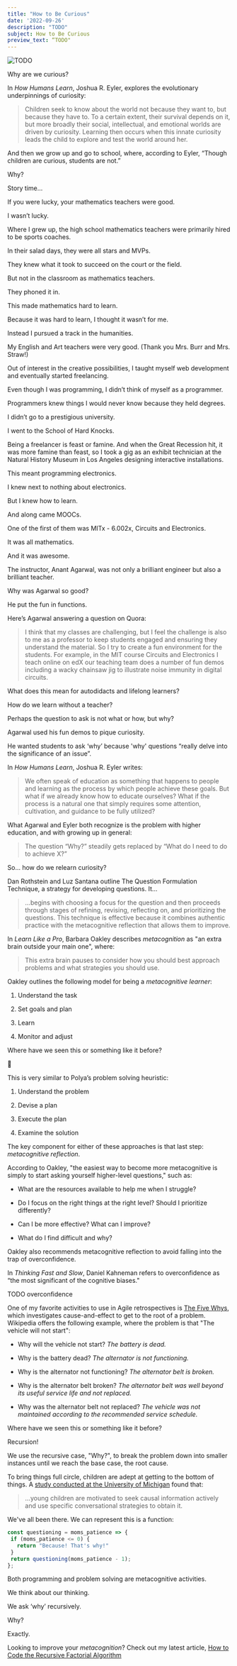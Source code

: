 ```yaml
---
title: "How to Be Curious" 
date: '2022-09-26'
description: "TODO" 
subject: How to Be Curious
preview_text: “TODO"
---
```


![TODO](./jarednielsen-TODO.png)

Why are we curious?

In _How Humans Learn_, Joshua R. Eyler, explores the evolutionary underpinnings of curiosity: 

> Children seek to know about the world not because they want to, but because they have to. To a certain extent, their survival depends on it, but more broadly their social, intellectual, and emotional worlds are driven by curiosity. Learning then occurs when this innate curiosity leads the child to explore and test the world around her. 

And then we grow up and go to school, where, according to Eyler, “Though children are curious, students are not.”

Why?

Story time...

If you were lucky, your mathematics teachers were good.

I wasn’t lucky. 

Where I grew up, the high school mathematics teachers were primarily hired to be sports coaches. 

In their salad days, they were all stars and MVPs. 

They knew what it took to succeed on the court or the field.

But not in the classroom as mathematics teachers.

They phoned it in. 

This made mathematics hard to learn.

Because it was hard to learn, I thought it wasn’t for me.

Instead I pursued a track in the humanities.

My English and Art teachers were very good. (Thank you Mrs. Burr and Mrs. Straw!)

Out of interest in the creative possibilities, I taught myself web development and eventually started freelancing.

Even though I was programming, I didn’t think of myself as a programmer.

Programmers knew things I would never know because they held degrees. 

I didn’t go to a prestigious university.

I went to the School of Hard Knocks.

Being a freelancer is feast or famine. And when the Great Recession hit, it was more famine than feast, so I took a gig as an exhibit technician at the Natural History Museum in Los Angeles designing interactive installations. 

This meant programming electronics.

I knew next to nothing about electronics.

But I knew how to learn.

And along came MOOCs.

One of the first of them was MITx - 6.002x, Circuits and Electronics.

It was all mathematics.

And it was awesome.

The instructor, Anant Agarwal, was not only a brilliant engineer but also a brilliant teacher. 

Why was Agarwal so good?

He put the fun in functions.

Here’s Agarwal answering a question on Quora:

> I think that my classes are challenging, but I feel the challenge is also to me as a professor to keep students engaged and ensuring they understand the material. So I try to create a fun environment for the students. For example, in the MIT course Circuits and Electronics I teach online on edX our teaching team does a number of fun demos including a wacky chainsaw jig to illustrate noise immunity in digital circuits. 

What does this mean for autodidacts and lifelong learners? 

How do we learn without a teacher? 

Perhaps the question to ask is not what or how, but why?

Agarwal used his fun demos to pique curiosity. 

He wanted students to ask ‘why’ because 'why' questions “really delve into the significance of an issue”.

In _How Humans Learn_, Joshua R. Eyler writes: 

> We often speak of education as something that happens to people and learning as the process by which people achieve these goals. But what if we already know how to educate ourselves? What if the process is a natural one that simply requires some attention, cultivation, and guidance to be fully utilized?

What Agarwal and Eyler both recognize is the problem with higher education, and with growing up in general: 

> The question “Why?” steadily gets replaced by “What do I need to do to achieve X?”

So... how do we relearn curiosity? 

Dan Rothstein and Luz Santana outline The Question Formulation Technique, a strategy for developing questions. It...

> ...begins with choosing a focus for the question and then proceeds through stages of refining, revising, reflecting on, and prioritizing the questions. This technique is effective because it combines authentic practice with the metacognitive reflection that allows them to improve. 

In _Learn Like a Pro_, Barbara Oakley describes _metacognition_ as "an extra brain outside your main one", where:

> This extra brain pauses to consider how you should best approach problems and what strategies you should use. 

Oakley outlines the following model for being a _metacognitive learner_:

1. Understand the task

2. Set goals and plan

3. Learn

4. Monitor and adjust

Where have we seen this or something like it before? 

🤔

This is very similar to Polya’s problem solving heuristic:

1. Understand the problem

2. Devise a plan

3. Execute the plan

4. Examine the solution

The key component for either of these approaches is that last step: _metacognitive reflection_. 

According to Oakley, "the easiest way to become more metacognitive is simply to start asking yourself higher-level questions," such as: 

* What are the resources available to help me when I struggle?

* Do I focus on the right things at the right level? Should I prioritize differently? 

* Can I be more effective? What can I improve? 

* What do I find difficult and why? 

Oakley also recommends metacognitive reflection to avoid falling into the trap of overconfidence. 

In _Thinking Fast and Slow_, Daniel Kahneman refers to overconfidence as “the most significant of the cognitive biases." 

TODO overconfidence


One of my favorite activities to use in Agile retrospectives is [The Five Whys](https://en.wikipedia.org/wiki/Five_whys), which investigates cause-and-effect to get to the root of a problem. Wikipedia offers the following example, where the problem is that "The vehicle will not start":

* Why will the vehicle not start? _The battery is dead._

* Why is the battery dead? _The alternator is not functioning._

* Why is the alternator not functioning? _The alternator belt is broken._

* Why is the alternator belt broken? _The alternator belt was well beyond its useful service life and not replaced._

* Why was the alternator belt not replaced? _The vehicle was not maintained according to the recommended service schedule._

Where have we seen this or something like it before? 

Recursion! 

We use the recursive case, "Why?", to break the problem down into smaller instances until we reach the base case, the root cause. 

To bring things full circle, children are adept at getting to the bottom of things. A [study conducted at the University of Michigan](https://www.ncbi.nlm.nih.gov/pmc/articles/PMC2784636/) found that:

> ...young children are motivated to seek causal information actively and use specific conversational strategies to obtain it.

We've all been there. We can represent this is a function: 
```js
const questioning = moms_patience => {
 if (moms_patience <= 0) {
   return "Because! That's why!"
 }
 return questioning(moms_patience - 1);
};
```

Both programming and problem solving are metacognitive activities. 

We think about our thinking. 

We ask ‘why’ recursively. 

Why? 

Exactly.

Looking to improve your _metacognition_? Check out my latest article, [How to Code the Recursive Factorial Algorithm](TODO)